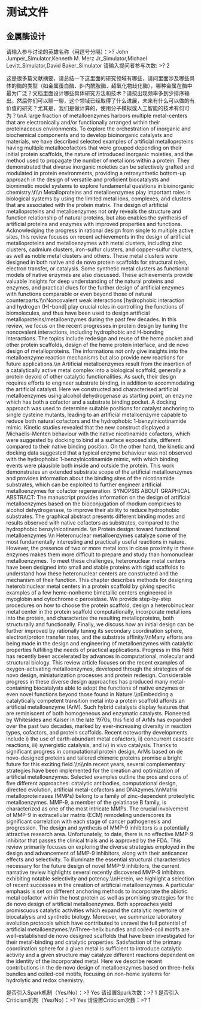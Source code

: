 # 测试文件

## 金属酶设计

请输入参与讨论的英雄名称（用逗号分隔）：>? John Jumper_Simulator,Kenneth M. Merz Jr_Simulator,Michael Levitt_Simulator,David Baker_Simulator
请输入提问者参与次数: >? 2

这是很多篇文献摘要，请总结一下这里面的研究领域有哪些，请问里面涉及哪些具体的酶的类型（如金属蛋白酶、β-内酰胺酶、超氧化物歧化酶），哪种金属在酶中最为广泛？文档里面设计哪些具体研究方法和技术？请按出现频率多到少排序输出。然后你们可以聊一聊，这个领域已经取得了什么进展，未来有什么可以做的有价值的研究？尤其是，我们是做计算的，使用分子模拟或人工智能的技术有何可为？\\\\nA large fraction of metalloenzymes harbors multiple metal-centers that are electronically and/or functionally arranged within their proteinaceous environments. To explore the orchestration of inorganic and biochemical components and to develop bioinorganic catalysts and materials, we have described selected examples of artificial metalloproteins having multiple metallocofactors that were grouped depending on their initial protein scaffolds, the nature of introduced inorganic moieties, and the method used to propagate the number of metal ions within a protein. They demonstrated that diverse inorganic moieties can be selectively grafted and modulated in protein environments, providing a retrosynthetic bottom-up approach in the design of versatile and proficient biocatalysts and biomimetic model systems to explore fundamental questions in bioinorganic chemistry.\\t\\\\n Metalloproteins and metalloenzymes play important roles in biological systems by using the limited metal ions, complexes, and clusters that are associated with the protein matrix. The design of artificial metalloproteins and metalloenzymes not only reveals the structure and function relationship of natural proteins, but also enables the synthesis of artificial proteins and enzymes with improved properties and functions. Acknowledging the progress in rational design from single to multiple active sites, this review focuses on recent achievements in the design of artificial metalloproteins and metalloenzymes with metal clusters, including zinc clusters, cadmium clusters, iron-sulfur clusters, and copper-sulfur clusters, as well as noble metal clusters and others. These metal clusters were designed in both native and de novo protein scaffolds for structural roles, electron transfer, or catalysis. Some synthetic metal clusters as functional models of native enzymes are also discussed. These achievements provide valuable insights for deep understanding of the natural proteins and enzymes, and practical clues for the further design of artificial enzymes with functions comparable or even beyond those of natural counterparts.\\\\nNoncovalent weak interactions [hydrophobic interaction and hydrogen (H)-bond] play crucial roles in controlling the functions of biomolecules, and thus have been used to design artificial metalloproteins/metalloenzymes during the past few decades. In this review, we focus on the recent progresses in protein design by tuning the noncovalent interactions, including hydrophobic and H-bonding interactions. The topics include redesign and reuse of the heme pocket and other protein scaffolds, design of the heme protein interface, and de novo design of metalloproteins. The informations not only give insights into the metalloenzyme reaction mechanisms but also provide new reactions for future applications.\\\\n Artificial metalloenzymes result from the insertion of a catalytically active metal complex into a biological scaffold, generally a protein devoid of other catalytic functionalities. As such, their design requires efforts to engineer substrate binding, in addition to accommodating the artificial catalyst. Here we constructed and characterised artificial metalloenzymes using alcohol dehydrogenase as starting point, an enzyme which has both a cofactor and a substrate binding pocket. A docking approach was used to determine suitable positions for catalyst anchoring to single cysteine mutants, leading to an artificial metalloenzyme capable to reduce both natural cofactors and the hydrophobic 1-benzylnicotinamide mimic. Kinetic studies revealed that the new construct displayed a Michaelis-Menten behaviour with the native nicotinamide cofactors, which were suggested by docking to bind at a surface exposed site, different compared to their native binding position. On the other hand, the kinetic and docking data suggested that a typical enzyme behaviour was not observed with the hydrophobic 1-benzylnicotinamide mimic, with which binding events were plausible both inside and outside the protein. This work demonstrates an extended substrate scope of the artificial metalloenzymes and provides information about the binding sites of the nicotinamide substrates, which can be exploited to further engineer artificial metalloenzymes for cofactor regeneration. SYNOPSIS ABOUT GRAPHICAL ABSTRACT: The manuscript provides information on the design of artificial metalloenzymes based on the bioconjugation of rhodium complexes to alcohol dehydrogenase, to improve their ability to reduce hydrophobic substrates. The graphical abstract presents different binding modes and results observed with native cofactors as substrates, compared to the hydrophobic benzylnicotinamide. \\\\n Protein design: toward functional metalloenzymes \\\\n Heteronuclear metalloenzymes catalyze some of the most fundamentally interesting and practically useful reactions in nature. However, the presence of two or more metal ions in close proximity in these enzymes makes them more difficult to prepare and study than homonuclear metalloenzymes. To meet these challenges, heteronuclear metal centers have been designed into small and stable proteins with rigid scaffolds to understand how these heteronuclear centers are constructed and the mechanism of their function. This chapter describes methods for designing heterobinuclear metal centers in a protein scaffold by giving specific examples of a few heme-nonheme bimetallic centers engineered in myoglobin and cytochrome c peroxidase. We provide step-by-step procedures on how to choose the protein scaffold, design a heterobinuclear metal center in the protein scaffold computationally, incorporate metal ions into the protein, and characterize the resulting metalloproteins, both structurally and functionally. Finally, we discuss how an initial design can be further improved by rationally tuning its secondary coordination sphere, electron/proton transfer rates, and the substrate affinity.\\\\nMany efforts are being made in the design and engineering of metalloenzymes with catalytic properties fulfilling the needs of practical applications. Progress in this field has recently been accelerated by advances in computational, molecular and structural biology. This review article focuses on the recent examples of oxygen-activating metalloenzymes, developed through the strategies of de novo design, miniaturization processes and protein redesign. Considerable progress in these diverse design approaches has produced many metal-containing biocatalysts able to adopt the functions of native enzymes or even novel functions beyond those found in Nature.\\\\nEmbedding a catalytically competent transition metal into a protein scaffold affords an artificial metalloenzyme (ArM). Such hybrid catalysts display features that are reminiscent of both homogeneous and enzymatic catalysts. Pioneered by Whitesides and Kaiser in the late 1970s, this field of ArMs has expanded over the past two decades, marked by ever-increasing diversity in reaction types, cofactors, and protein scaffolds. Recent noteworthy developments include i) the use of earth-abundant metal cofactors, ii) concurrent cascade reactions, iii) synergistic catalysis, and iv) in vivo catalysis. Thanks to significant progress in computational protein design, ArMs based on de novo-designed proteins and tailored chimeric proteins promise a bright future for this exciting field.\\\\n\\\\nIn recent years, several complementary strategies have been implemented for the creation and optimization of artificial metalloenzymes. Selected examples outline the pros and cons of five different approaches: catalytic antibodies, computational design, directed evolution, artificial metal-cofactors and DNAzymes.\\\\nMatrix metalloproteinases (MMPs) belong to a family of zinc-dependent proteolytic metalloenzymes. MMP-9, a member of the gelatinase B family, is characterized as one of the most intricate MMPs. The crucial involvement of MMP-9 in extracellular matrix (ECM) remodeling underscores its significant correlation with each stage of cancer pathogenesis and progression. The design and synthesis of MMP-9 inhibitors is a potentially attractive research area. Unfortunately, to date, there is no effective MMP-9 inhibitor that passes the clinical trials and is approved by the FDA. This review primarily focuses on exploring the diverse strategies employed in the design and advancement of MMP-9 inhibitors, along with their anticancer effects and selectivity. To illuminate the essential structural characteristics necessary for the future design of novel MMP-9 inhibitors, the current narrative review highlights several recently discovered MMP-9 inhibitors exhibiting notable selectivity and potency.\\\\nHerein, we highlight a selection of recent successes in the creation of artificial metalloenzymes. A particular emphasis is set on different anchoring methods to incorporate the abiotic metal cofactor within the host protein as well as promising strategies for the de novo design of artificial metalloenzymes. Both approaches yield promiscuous catalytic activities which expand the catalytic repertoire of biocatalysis and synthetic biology. Moreover, we summarize laboratory evolution protocols which have contributed to unravel the full potential of artificial metalloenzymes.\\\\nThree-helix bundles and coiled-coil motifs are well-established de novo designed scaffolds that have been investigated for their metal-binding and catalytic properties. Satisfaction of the primary coordination sphere for a given metal is sufficient to introduce catalytic activity and a given structure may catalyze different reactions dependent on the identity of the incorporated metal. Here we describe recent contributions in the de novo design of metalloenzymes based on three-helix bundles and coiled-coil motifs, focusing on non-heme systems for hydrolytic and redox chemistry.

是否引入Spark机制（Yes/No）：>? Yes
请设置Spark次数：>? 1
是否引入Criticism机制（Yes/No）：>? Yes
请设置Criticism次数：>? 1


